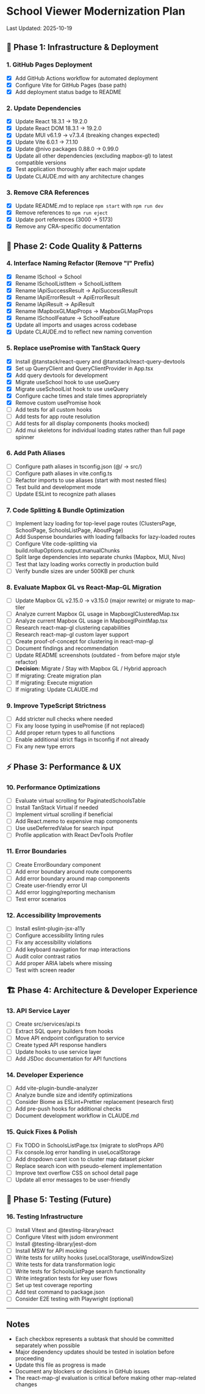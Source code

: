 # School Viewer Modernization Plan

Last Updated: 2025-10-19

## 🚀 Phase 1: Infrastructure & Deployment

### 1. GitHub Pages Deployment
- [x] Add GitHub Actions workflow for automated deployment
- [x] Configure Vite for GitHub Pages (base path)
- [x] Add deployment status badge to README

### 2. Update Dependencies
- [x] Update React 18.3.1 → 19.2.0
- [x] Update React DOM 18.3.1 → 19.2.0
- [x] Update MUI v6.1.9 → v7.3.4 (breaking changes expected)
- [x] Update Vite 6.0.1 → 7.1.10
- [x] Update @nivo packages 0.88.0 → 0.99.0
- [x] Update all other dependencies (excluding mapbox-gl) to latest compatible versions
- [x] Test application thoroughly after each major update
- [x] Update CLAUDE.md with any architecture changes

### 3. Remove CRA References
- [x] Update README.md to replace `npm start` with `npm run dev`
- [x] Remove references to `npm run eject`
- [x] Update port references (3000 → 5173)
- [x] Remove any CRA-specific documentation

## 🎨 Phase 2: Code Quality & Patterns

### 4. Interface Naming Refactor (Remove "I" Prefix)
- [x] Rename ISchool → School
- [x] Rename ISchoolListItem → SchoolListItem
- [x] Rename IApiSuccessResult → ApiSuccessResult
- [x] Rename IApiErrorResult → ApiErrorResult
- [x] Rename IApiResult → ApiResult
- [x] Rename IMapboxGLMapProps → MapboxGLMapProps
- [x] Rename ISchoolFeature → SchoolFeature
- [x] Update all imports and usages across codebase
- [x] Update CLAUDE.md to reflect new naming convention

### 5. Replace usePromise with TanStack Query
- [x] Install @tanstack/react-query and @tanstack/react-query-devtools
- [x] Set up QueryClient and QueryClientProvider in App.tsx
- [x] Add query devtools for development
- [x] Migrate useSchool hook to use useQuery
- [x] Migrate useSchoolList hook to use useQuery
- [x] Configure cache times and stale times appropriately
- [x] Remove custom usePromise hook
- [ ] Add tests for all custom hooks
- [ ] Add tests for app route resolution
- [ ] Add tests for all display components (hooks mocked)
- [ ] Add mui skeletons for individual loading states rather than full page spinner

### 6. Add Path Aliases
- [ ] Configure path aliases in tsconfig.json (@/ → src/)
- [ ] Configure path aliases in vite.config.ts
- [ ] Refactor imports to use aliases (start with most nested files)
- [ ] Test build and development mode
- [ ] Update ESLint to recognize path aliases

### 7. Code Splitting & Bundle Optimization
- [ ] Implement lazy loading for top-level page routes (ClustersPage, SchoolPage, SchoolsListPage, AboutPage)
- [ ] Add Suspense boundaries with loading fallbacks for lazy-loaded routes
- [ ] Configure Vite code-splitting via build.rollupOptions.output.manualChunks
- [ ] Split large dependencies into separate chunks (Mapbox, MUI, Nivo)
- [ ] Test that lazy loading works correctly in production build
- [ ] Verify bundle sizes are under 500KB per chunk

### 8. Evaluate Mapbox GL vs React-Map-GL Migration
- [ ] Update Mapbox GL v2.15.0 → v3.15.0 (major rewrite) or migrate to map-tiler
- [ ] Analyze current Mapbox GL usage in MapboxglClusteredMap.tsx
- [ ] Analyze current Mapbox GL usage in MapboxglPointMap.tsx
- [ ] Research react-map-gl clustering capabilities
- [ ] Research react-map-gl custom layer support
- [ ] Create proof-of-concept for clustering in react-map-gl
- [ ] Document findings and recommendation
- [ ] Update README screenshots (outdated - from before major style refactor)
- [ ] **Decision:** Migrate / Stay with Mapbox GL / Hybrid approach
- [ ] If migrating: Create migration plan
- [ ] If migrating: Execute migration
- [ ] If migrating: Update CLAUDE.md

### 9. Improve TypeScript Strictness
- [ ] Add stricter null checks where needed
- [ ] Fix any loose typing in usePromise (if not replaced)
- [ ] Add proper return types to all functions
- [ ] Enable additional strict flags in tsconfig if not already
- [ ] Fix any new type errors

## ⚡ Phase 3: Performance & UX

### 10. Performance Optimizations
- [ ] Evaluate virtual scrolling for PaginatedSchoolsTable
- [ ] Install TanStack Virtual if needed
- [ ] Implement virtual scrolling if beneficial
- [ ] Add React.memo to expensive map components
- [ ] Use useDeferredValue for search input
- [ ] Profile application with React DevTools Profiler

### 11. Error Boundaries
- [ ] Create ErrorBoundary component
- [ ] Add error boundary around route components
- [ ] Add error boundary around map components
- [ ] Create user-friendly error UI
- [ ] Add error logging/reporting mechanism
- [ ] Test error scenarios

### 12. Accessibility Improvements
- [ ] Install eslint-plugin-jsx-a11y
- [ ] Configure accessibility linting rules
- [ ] Fix any accessibility violations
- [ ] Add keyboard navigation for map interactions
- [ ] Audit color contrast ratios
- [ ] Add proper ARIA labels where missing
- [ ] Test with screen reader

## 🏗️ Phase 4: Architecture & Developer Experience

### 13. API Service Layer
- [ ] Create src/services/api.ts
- [ ] Extract SQL query builders from hooks
- [ ] Move API endpoint configuration to service
- [ ] Create typed API response handlers
- [ ] Update hooks to use service layer
- [ ] Add JSDoc documentation for API functions

### 14. Developer Experience
- [ ] Add vite-plugin-bundle-analyzer
- [ ] Analyze bundle size and identify optimizations
- [ ] Consider Biome as ESLint+Prettier replacement (research first)
- [ ] Add pre-push hooks for additional checks
- [ ] Document development workflow in CLAUDE.md

### 15. Quick Fixes & Polish
- [ ] Fix TODO in SchoolsListPage.tsx (migrate to slotProps API)
- [ ] Fix console.log error handling in useLocalStorage
- [ ] Add dropdown caret icon to cluster map dataset picker
- [ ] Replace search icon with pseudo-element implementation
- [ ] Improve text overflow CSS on school detail page
- [ ] Update all error messages to be user-friendly

## 🧪 Phase 5: Testing (Future)

### 16. Testing Infrastructure
- [ ] Install Vitest and @testing-library/react
- [ ] Configure Vitest with jsdom environment
- [ ] Install @testing-library/jest-dom
- [ ] Install MSW for API mocking
- [ ] Write tests for utility hooks (useLocalStorage, useWindowSize)
- [ ] Write tests for data transformation logic
- [ ] Write tests for SchoolsListPage search functionality
- [ ] Write integration tests for key user flows
- [ ] Set up test coverage reporting
- [ ] Add test command to package.json
- [ ] Consider E2E testing with Playwright (optional)

---

## Notes

- Each checkbox represents a subtask that should be committed separately when possible
- Major dependency updates should be tested in isolation before proceeding
- Update this file as progress is made
- Document any blockers or decisions in GitHub issues
- The react-map-gl evaluation is critical before making other map-related changes

